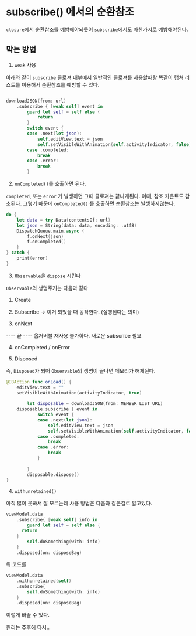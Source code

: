 # subscribe() 에서의 순환참조

`closure`에서 순환참조를 예방해야되듯이 `subscribe`에서도 마찬가지로 예방해야된다.

## 막는 방법
1. `weak` 사용

아래와 같이 `subscribe` 클로져 내부에서 일반적인 클로져를 사용할때랑 똑같이
캡쳐 리스트를 이용해서 순환참조를 예방할 수 있다.

```swift

downloadJSON(from: url)
    .subscribe { [weak self] event in
        guard let self = self else {
            return
        }
        switch event {
        case .next(let json):
            self.editView.text = json
            self.setVisibleWithAnimation(self.activityIndicator, false)
        case .completed:
            break
        case .error:
            break
        }
```


2. `onCompleted()`를 호출하면 된다.

`completed`, 또는 `error` 가 발생하면 그때 클로져는 끝나게된다.
이때, 참조 카운트도 감소된다.
그렇기 때문에 `onCompleted()` 를 호출하면 순환참조는 발생하지않는다.

```swift
do {
    let data = try Data(contentsOf: url)
    let json = String(data: data, encoding: .utf8)
    DispatchQueue.main.async {
        f.onNext(json)
        f.onCompleted()
    }
} catch {
    print(error)
}
```

3. `Observable`을 `dispose` 시킨다

`Observable`의 생명주기는 다음과 같다

1. Create

2. Subscribe -> 이거 되었을 때 동작한다. (실행된다는 의미)

3. onNext

---- 끝 ---- 옵저버블 재사용 불가하다. 새로운 subscribe 필요

4. onCompleted  / onError

5. Disposed

즉, `Disposed`가 되어 `Observable`의 생명이 끝나면 메모리가 해제된다.

```swift
@IBAction func onLoad() {
    editView.text = ""
    setVisibleWithAnimation(activityIndicator, true)
    
		let disposable = downloadJSON(from: MEMBER_LIST_URL)
    disposable.subscribe { event in
            switch event {
            case .next(let json):
                self.editView.text = json
                self.setVisibleWithAnimation(self.activityIndicator, false)
            case .completed:
                break
            case .error:
                break
            }
            
        }
		disposable.dispose()
}
```

4. `withunretained()` 

아직 많이 못봐서 잘 모르는데 사용 방법은 다음과 같은걸로 알고있다.

```swift
viewModel.data
    .subscribe{ [weak self] info in 
        guard let self = self else {
	  return
	}
        self.doSomething(with: info)
    }
    .disposed(on: disposeBag)
```
위 코드를
```swift
viewModel.data
    .withunretained(self)
    .subscribe{
        self.doSomething(with: info)
    }
    .disposed(on: disposeBag)
```
이렇게 바꿀 수 있다.

원리는 추후에 다시..
